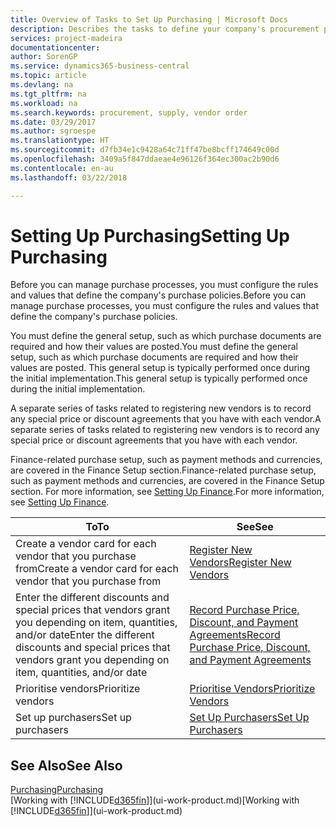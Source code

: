 ```yaml
---
title: Overview of Tasks to Set Up Purchasing | Microsoft Docs
description: Describes the tasks to define your company's procurement policies and set up your purchasing processes.
services: project-madeira
documentationcenter: 
author: SorenGP
ms.service: dynamics365-business-central
ms.topic: article
ms.devlang: na
ms.tgt_pltfrm: na
ms.workload: na
ms.search.keywords: procurement, supply, vendor order
ms.date: 03/29/2017
ms.author: sgroespe
ms.translationtype: HT
ms.sourcegitcommit: d7fb34e1c9428a64c71ff47be8bcff174649c00d
ms.openlocfilehash: 3409a5f847ddaeae4e96126f364ec300ac2b90d6
ms.contentlocale: en-au
ms.lasthandoff: 03/22/2018

---
```

# <a name="setting-up-purchasing"></a><span data-ttu-id="cf504-103">Setting Up Purchasing</span><span class="sxs-lookup"><span data-stu-id="cf504-103">Setting Up Purchasing</span></span>
<span data-ttu-id="cf504-104">Before you can manage purchase processes, you must configure the rules and values that define the company's purchase policies.</span><span class="sxs-lookup"><span data-stu-id="cf504-104">Before you can manage purchase processes, you must configure the rules and values that define the company's purchase policies.</span></span>

<span data-ttu-id="cf504-105">You must define the general setup, such as which purchase documents are required and how their values are posted.</span><span class="sxs-lookup"><span data-stu-id="cf504-105">You must define the general setup, such as which purchase documents are required and how their values are posted.</span></span> <span data-ttu-id="cf504-106">This general setup is typically performed once during the initial implementation.</span><span class="sxs-lookup"><span data-stu-id="cf504-106">This general setup is typically performed once during the initial implementation.</span></span>

<span data-ttu-id="cf504-107">A separate series of tasks related to registering new vendors is to record any special price or discount agreements that you have with each vendor.</span><span class="sxs-lookup"><span data-stu-id="cf504-107">A separate series of tasks related to registering new vendors is to record any special price or discount agreements that you have with each vendor.</span></span>

<span data-ttu-id="cf504-108">Finance-related purchase setup, such as payment methods and currencies, are covered in the Finance Setup section.</span><span class="sxs-lookup"><span data-stu-id="cf504-108">Finance-related purchase setup, such as payment methods and currencies, are covered in the Finance Setup section.</span></span> <span data-ttu-id="cf504-109">For more information, see [Setting Up Finance](finance-setup-finance.md).</span><span class="sxs-lookup"><span data-stu-id="cf504-109">For more information, see [Setting Up Finance](finance-setup-finance.md).</span></span>

| <span data-ttu-id="cf504-110">To</span><span class="sxs-lookup"><span data-stu-id="cf504-110">To</span></span> | <span data-ttu-id="cf504-111">See</span><span class="sxs-lookup"><span data-stu-id="cf504-111">See</span></span> |
| --- | --- |
| <span data-ttu-id="cf504-112">Create a vendor card for each vendor that you purchase from</span><span class="sxs-lookup"><span data-stu-id="cf504-112">Create a vendor card for each vendor that you purchase from</span></span>|[<span data-ttu-id="cf504-113">Register New Vendors</span><span class="sxs-lookup"><span data-stu-id="cf504-113">Register New Vendors</span></span>](purchasing-how-register-new-vendors.md) |
| <span data-ttu-id="cf504-114">Enter the different discounts and special prices that vendors grant you depending on item, quantities, and/or date</span><span class="sxs-lookup"><span data-stu-id="cf504-114">Enter the different discounts and special prices that vendors grant you depending on item, quantities, and/or date</span></span> |[<span data-ttu-id="cf504-115">Record Purchase Price, Discount, and Payment Agreements</span><span class="sxs-lookup"><span data-stu-id="cf504-115">Record Purchase Price, Discount, and Payment Agreements</span></span>](purchasing-how-record-purchase-price-discount-payment-agreements.md) |
| <span data-ttu-id="cf504-116">Prioritise vendors</span><span class="sxs-lookup"><span data-stu-id="cf504-116">Prioritize vendors</span></span> |[<span data-ttu-id="cf504-117">Prioritise Vendors</span><span class="sxs-lookup"><span data-stu-id="cf504-117">Prioritize Vendors</span></span>](purchasing-how-prioritize-vendors.md) |
| <span data-ttu-id="cf504-118">Set up purchasers</span><span class="sxs-lookup"><span data-stu-id="cf504-118">Set up purchasers</span></span> |[<span data-ttu-id="cf504-119">Set Up Purchasers</span><span class="sxs-lookup"><span data-stu-id="cf504-119">Set Up Purchasers</span></span>](purchasing-how-setup-purchasers.md) |

## <a name="see-also"></a><span data-ttu-id="cf504-120">See Also</span><span class="sxs-lookup"><span data-stu-id="cf504-120">See Also</span></span>
[<span data-ttu-id="cf504-121">Purchasing</span><span class="sxs-lookup"><span data-stu-id="cf504-121">Purchasing</span></span>](purchasing-manage-purchasing.md)  
<span data-ttu-id="cf504-122">[Working with [!INCLUDE[d365fin](includes/d365fin_md.md)]](ui-work-product.md)</span><span class="sxs-lookup"><span data-stu-id="cf504-122">[Working with [!INCLUDE[d365fin](includes/d365fin_md.md)]](ui-work-product.md)</span></span>

